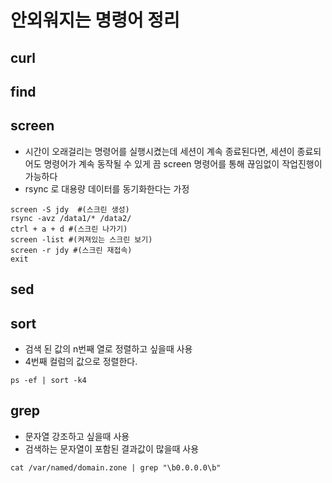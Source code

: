 # 안외워지는 명령어 정리
## curl

## find

## screen
* 시간이 오래걸리는 명령어를 실행시켰는데 세션이 계속 종료된다면, 세션이 종료되어도 명령어가 계속 동작될 수 있게 끔 screen 명령어를 통해 끊임없이 작업진행이 가능하다
* rsync 로 대용량 데이터를 동기화한다는 가정
```
screen -S jdy  #(스크린 생성)
rsync -avz /data1/* /data2/
ctrl + a + d #(스크린 나가기)
screen -list #(켜져있는 스크린 보기)
screen -r jdy #(스크린 재접속)
exit
```

## sed

## sort
* 검색 된 값의 n번째 열로 정렬하고 싶을때 사용
* 4번째 컬럼의 값으로 정렬한다.
```
ps -ef | sort -k4
```

## grep
* 문자열 강조하고 싶을때 사용
* 검색하는 문자열이 포함된 결과값이 많을때 사용
```
cat /var/named/domain.zone | grep "\b0.0.0.0\b"
```
